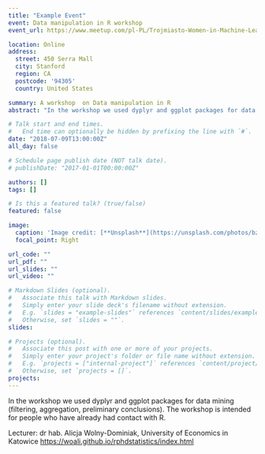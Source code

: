 ```yaml
---
title: "Example Event"
event: Data manipulation in R workshop
event_url: https://www.meetup.com/pl-PL/Trojmiasto-Women-in-Machine-Learning-and-Data-Science

location: Online
address:
  street: 450 Serra Mall
  city: Stanford
  region: CA
  postcode: '94305'
  country: United States

summary: A workshop  on Data manipulation in R
abstract: "In the workshop we used dyplyr and ggplot packages for data mining (filtering, aggregation, preliminary conclusions). The workshop is intended for people who have already had contact with R."

# Talk start and end times.
#   End time can optionally be hidden by prefixing the line with `#`.
date: "2018-07-09T13:00:00Z"
all_day: false

# Schedule page publish date (NOT talk date).
# publishDate: "2017-01-01T00:00:00Z"

authors: []
tags: []

# Is this a featured talk? (true/false)
featured: false

image:
  caption: 'Image credit: [**Unsplash**](https://unsplash.com/photos/bzdhc5b3Bxs)'
  focal_point: Right

url_code: ""
url_pdf: ""
url_slides: ""
url_video: ""

# Markdown Slides (optional).
#   Associate this talk with Markdown slides.
#   Simply enter your slide deck's filename without extension.
#   E.g. `slides = "example-slides"` references `content/slides/example-slides.md`.
#   Otherwise, set `slides = ""`.
slides:

# Projects (optional).
#   Associate this post with one or more of your projects.
#   Simply enter your project's folder or file name without extension.
#   E.g. `projects = ["internal-project"]` references `content/project/deep-learning/index.md`.
#   Otherwise, set `projects = []`.
projects:
---
```

In the workshop we used dyplyr and ggplot packages for data mining (filtering, aggregation, preliminary conclusions). The workshop is intended for people who have already had contact with R.

Lecturer:
dr hab. Alicja Wolny-Dominiak, University of Economics in Katowice
https://woali.github.io/rphdstatistics/index.html
